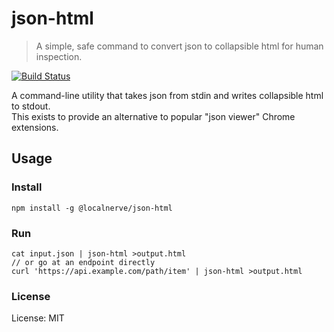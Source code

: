 # json-html

> A simple, safe command to convert json to collapsible html for human inspection.  

[![Build Status](https://travis-ci.org/localnerve/json-html.svg?branch=master)](https://travis-ci.org/localnerve/json-html)

A command-line utility that takes json from stdin and writes collapsible html to stdout.  
This exists to provide an alternative to popular "json viewer" Chrome extensions.

## Usage

### Install
```shell
npm install -g @localnerve/json-html
```

### Run
```shell
cat input.json | json-html >output.html
// or go at an endpoint directly
curl 'https://api.example.com/path/item' | json-html >output.html
```

### License
License: MIT
